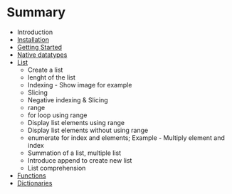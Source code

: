 # Summary

* Introduction
* [Installation](installation.md)
* [Getting Started](get_started.md)
* [Native datatypes](datatypes.md)
* [List](list.md)
  * Create a list
  * lenght of the list
  * Indexing - Show image for example
  * Slicing
  * Negative indexing & Slicing
  * range
  * for loop using range
  * Display list elements using range
  * Display list elements without using range
  * enumerate for index and elements; Example - Multiply element and index
  * Summation of a list, multiple list
  * Introduce append to create new list
  * List comprehension
* [Functions](functions.md)
* [Dictionaries](dictionaries.md)

